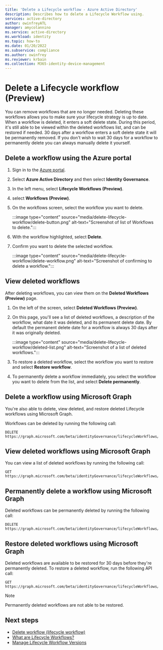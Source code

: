 ```yaml
---
title: 'Delete a Lifecycle workflow - Azure Active Directory'
description: Describes how to delete a Lifecycle Workflow using.
services: active-directory
author: owinfreyATL
manager: amycolannino
ms.service: active-directory
ms.workload: identity
ms.topic: how-to
ms.date: 01/20/2022
ms.subservice: compliance
ms.author: owinfrey
ms.reviewer: krbain
ms.collection: M365-identity-device-management
---
```


# Delete a Lifecycle workflow (Preview)

You can remove workflows that are no longer needed. Deleting these workflows allows you to make sure your lifecycle strategy is up to date. When a workflow is deleted, it enters a soft delete state. During this period, it's still able to be viewed within the deleted workflows list, and can be restored if needed. 30 days after a workflow enters a soft delete state it will be permanently removed. If you don't wish to wait 30 days for a workflow to permanently delete you can always manually delete it yourself.


## Delete a workflow using the Azure portal

1. Sign in to the [Azure portal](https://portal.azure.com).

1. Select **Azure Active Directory** and then select **Identity Governance**.

1. In the left menu, select **Lifecycle Workflows (Preview)**.

1. select **Workflows (Preview)**.

1. On the workflows screen, select the workflow you want to delete.

     :::image type="content" source="media/delete-lifecycle-workflow/delete-button.png" alt-text="Screenshot of list of Workflows to delete.":::

1. With the workflow highlighted, select **Delete**.

1. Confirm you want to delete the selected workflow. 
 
     :::image type="content" source="media/delete-lifecycle-workflow/delete-workflow.png" alt-text="Screenshot of confirming to delete a workflow.":::

## View deleted workflows

After deleting workflows, you can view them on the **Deleted Workflows (Preview)** page.


1. On the left of the screen, select **Deleted Workflows (Preview)**.

1. On this page, you'll see a list of deleted workflows, a description of the workflow, what date it was deleted, and its permanent delete date. By default the permanent delete date for a workflow is always 30 days after it was originally deleted.

     :::image type="content" source="media/delete-lifecycle-workflow/deleted-list.png" alt-text="Screenshot of a list of deleted workflows.":::
 
1. To restore a deleted workflow, select the workflow you want to restore and select **Restore workflow**.

1. To permanently delete a workflow immediately, you select the workflow you want to delete from the list, and select **Delete permanently**.


 

## Delete a workflow using Microsoft Graph
 You're also able to delete, view deleted, and restore deleted Lifecycle workflows using Microsoft Graph.

Workflows can be deleted by running the following call:
```http
DELETE https://graph.microsoft.com/beta/identityGovernance/lifecycleWorkflows/workflows/<id> 
```
## View deleted workflows using Microsoft Graph
You can view a list of deleted workflows by running the following call:
```http
GET https://graph.microsoft.com/beta/identityGovernance/lifecycleWorkflows/deletedItems/workflows 
```

## Permanently delete a workflow using Microsoft Graph
Deleted workflows can be permanently deleted by running the following call:
```http
DELETE https://graph.microsoft.com/beta/identityGovernance/lifecycleWorkflows/deletedItems/workflows/<id>
```

## Restore deleted workflows using Microsoft Graph

Deleted workflows are available to be restored for 30 days before they're permanently deleted. To restore a deleted workflow, run the following API call:
```http
GET https://graph.microsoft.com/beta/identityGovernance/lifecycleWorkflows/deletedItems/workflows/<id>/restore
```
> [!NOTE]
> Permanently deleted workflows are not able to be restored.

## Next steps

- [Delete workflow (lifecycle workflow)](/graph/api/identitygovernance-workflow-delete?view=graph-rest-beta)
- [What are Lifecycle Workflows?](what-are-lifecycle-workflows.md)
- [Manage Lifecycle Workflow Versions](manage-workflow-tasks.md)
